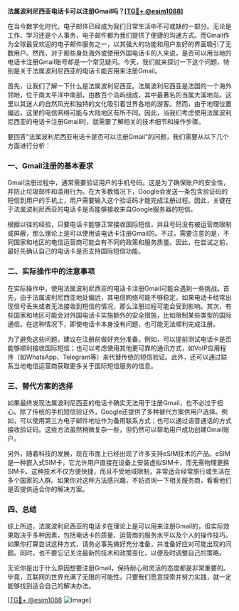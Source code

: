 **法属波利尼西亚电话卡可以注册Gmail吗？[[TG💪+ @esim1088](https://t.me/s/esim1088)]**

在当今数字化时代，电子邮件已经成为我们日常生活中不可或缺的一部分。无论是工作、学习还是个人事务，电子邮件都为我们提供了便捷的沟通方式。而Gmail作为全球最受欢迎的电子邮件服务之一，以其强大的功能和用户友好的界面吸引了无数用户。然而，对于那些身处海外或使用外国电话卡的人来说，是否可以用当地的电话卡注册Gmail账号却是一个常见疑问。今天，我们就来探讨一下这个问题，特别是关于法属波利尼西亚的电话卡能否用来注册Gmail。

首先，让我们了解一下什么是法属波利尼西亚。法属波利尼西亚是法国的一个海外领地，位于南太平洋中南部，由数百个岛屿组成，其中最著名的当属大溪地岛。这里以其迷人的自然风光和独特的文化吸引着世界各地的游客。然而，由于地理位置偏远，这里的电信网络可能与大陆地区有所不同。因此，当我们考虑使用法属波利尼西亚的电话卡注册Gmail时，就需要了解相关的技术细节和操作步骤。

要回答“法属波利尼西亚电话卡是否可以注册Gmail”的问题，我们需要从以下几个方面进行分析：

### 一、Gmail注册的基本要求

Gmail注册过程中，通常需要验证用户的手机号码。这是为了确保账户的安全性，并防止垃圾邮件和滥用行为。在大多数情况下，Google会发送一条包含验证码的短信到用户的手机上，用户需要输入这个验证码才能完成注册过程。因此，关键在于法属波利尼西亚的电话卡是否能够接收来自Google服务器的短信。

根据以往的经验，只要电话卡能够正常接收国际短信，并且号码没有被运营商限制或屏蔽，那么理论上是可以使用该电话卡注册Gmail的。不过，需要注意的是，不同国家和地区的电信运营商可能会有不同的政策和服务质量。因此，在尝试之前，最好先确认自己的电话卡是否支持国际短信功能。

### 二、实际操作中的注意事项

在实际操作中，使用法属波利尼西亚的电话卡注册Gmail可能会遇到一些挑战。首先，由于法属波利尼西亚地处偏远，其电信网络可能不够稳定。如果电话卡经常出现信号丢失或者无法接收到短信的情况，那么注册过程可能会受到影响。其次，有些国家和地区可能会对外国电话卡实施额外的安全措施，比如限制某些类型的国际通信。在这种情况下，即使电话卡本身没有问题，也可能无法顺利完成注册。

为了避免这些问题，建议在注册前做好充分准备。例如，可以提前测试电话卡是否能够顺利接收国际短信；也可以考虑使用其他更可靠的通讯方式，如VoIP应用程序（如WhatsApp、Telegram等）来代替传统的短信验证。此外，还可以通过联系当地电信运营商获取更多关于国际短信服务的信息。

### 三、替代方案的选择

如果最终发现法属波利尼西亚的电话卡确实无法用于注册Gmail，也不必过于担心。除了传统的手机短信验证外，Google还提供了多种替代方案供用户选择。例如，可以使用第三方电子邮件地址作为备用联系方式；也可以通过语音通话的方式接收验证码。这些方法虽然稍微复杂一些，但仍然可以帮助用户成功创建Gmail账户。

另外，随着科技的发展，现在市面上已经出现了许多支持eSIM技术的产品。eSIM是一种嵌入式SIM卡，它允许用户直接在设备上安装虚拟SIM卡，而无需物理更换SIM卡。这种技术不仅方便快捷，而且不受地域限制，非常适合经常旅行或生活在多个国家的人群。如果你对这种方法感兴趣，不妨咨询一下相关服务商，看看他们是否提供适合你的解决方案。

### 四、总结

综上所述，法属波利尼西亚的电话卡在理论上是可以用来注册Gmail的，但实际效果取决于多种因素，包括电话卡的质量、运营商的服务水平以及个人的操作技巧。如果你打算尝试这种方式，请务必事先做好充分准备，并准备好应对可能出现的问题。同时，也不要忘记关注最新的技术和政策变化，以便及时调整自己的策略。

无论你是出于什么原因想要注册Gmail，保持耐心和灵活的态度都是非常重要的。毕竟，互联网的世界充满了无限的可能性，只要我们愿意探索并努力实践，就一定能够找到适合自己的解决办法。

[[TG💪+ @esim1088](https://t.me/s/esim1088) ![Image](https://i.postimg.cc/4NQfJmqS/Snipaste-2025-05-13-00-14-12.png)]